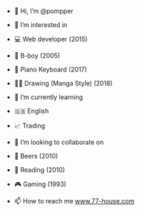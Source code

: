- 👋 Hi, I’m @pompper
- 👀 I’m interested in 
- 💻 Web developer (2015)
- 👟 B-boy (2005) 
- 🎹 Piano Keyboard (2017)
- ✍🏻 Drawing (Manga Style) (2018)

- 🌱 I’m currently learning 
- 🇬🇧 English
- 📈 Trading 

- 💞️ I’m looking to collaborate on 
- 🍺 Beers (2010)
- 📖 Reading (2010)
- 🎮 Gaming (1993)

- 📫 How to reach me www.77-house.com

<!---
pompper/pompper is a ✨ special ✨ repository because its `README.md` (this file) appears on your GitHub profile.
You can click the Preview link to take a look at your changes.
--->
